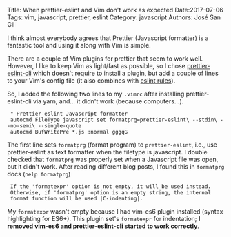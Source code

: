 Title: When prettier-eslint and Vim don't work as expected
Date:2017-07-06
Tags: vim, javascript, prettier, eslint
Category: javascript
Authors: José San Gil

I think almost everybody agrees that Prettier (Javascript formatter) is a fantastic tool and using it along with Vim is simple. 

There are a couple of Vim plugins for prettier that seem to work well. However, I like to keep Vim as light/fast as possible, so I chose [prettier-eslint-cli](https://github.com/prettier/prettier-eslint-cli) which doesn't require to install a plugin, but add a couple of lines to your Vim's config file (it also combines with [eslint rules](https://github.com/prettier/prettier-eslint)).


So, I added the following two lines to my `.vimrc` after installing prettier-eslint-cli via yarn, and... it didn't work (because computers...).

```
 " Prettier-eslint Javascript formatter
 autocmd FileType javascript set formatprg=prettier-eslint\ --stdin\ --no-semi\ --single-quote
 autocmd BufWritePre *.js :normal gggqG
```

The first line sets `formatprg` (format program) to `prettier-eslint`, i.e., use prettier-eslint as text formatter when the filetype is javascript.  I double checked that `formatprg` was properly set when a Javascript file was open, but it didn't work. After reading different blog posts, I found this in `formatprg` docs (`help formatprg`)

```
 If the 'formatexpr' option is not empty, it will be used instead.
 Otherwise, if 'formatprg' option is an empty string, the internal
 format function will be used |C-indenting|.
```

My `formatexpr` wasn't empty because I had vim-es6 plugin installed (syntax highlighting for ES6+). This plugin set's `formatexpr` for indentation; **I removed vim-es6 and prettier-eslint-cli started to work correctly**.

